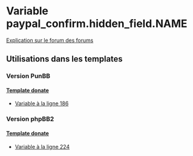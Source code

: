 # Variable paypal_confirm.hidden_field.NAME
[Explication sur le forum des forums](http://forum.forumactif.com/t294113-listing-des-variables#paypal_confirm.hidden_field.NAME)

## Utilisations dans les templates

### Version PunBB

#### [Template donate](punbb/donate.md)
* [Variable à la ligne 186](../punbb/donate.tpl#L186)

### Version phpBB2

#### [Template donate](subsilver/donate.md)
* [Variable à la ligne 224](../subsilver/donate.tpl#L224)
